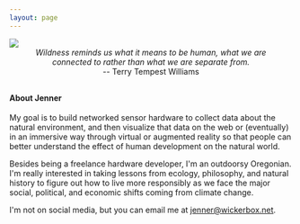 ```yaml
---
layout: page
---
```

<img src="{{site.baseurl}}/img/refuge.png">

<div style="margin: 0 auto 30px ;text-align:center; max-width: 450px;"><em>Wildness reminds us what it means to be human, what we are connected to rather than what we are separate from.</em> <br />-- Terry Tempest Williams</div>

#### About Jenner

My goal is to build networked sensor hardware to collect data about the natural environment, and then visualize that data on the web or (eventually) in an immersive way through virtual or augmented reality so that people can better understand the effect of human development on the natural world.

Besides being a freelance hardware developer, I'm an outdoorsy Oregonian. I'm really interested in taking lessons from ecology, philosophy, and natural history to figure out how to live more responsibly as we face the major social, political, and economic shifts coming from climate change.

I'm not on social media, but you can email me at jenner@wickerbox.net.

